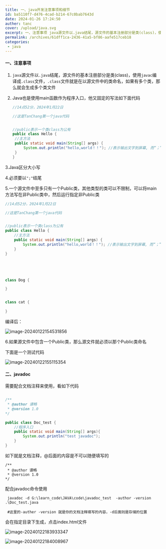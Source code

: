 ```yaml
---
title: 一、java开发注意事项和细节
id: ba5110f7-d476-4cad-b214-67c0bab7643d
date: 2024-01-26 17:24:50
auther: tanc
cover: /upload/java.svg
excerpt: 一、注意事项 java源文件以.java结尾，源文件的基本注册部分是类(class)，使用javac编译成.class文件，.class文件就是在以源文件中的类命名，如果有多个类，那么就会生成多个类文件 Java也是使用main函数作为程序入口，他又固定的写法如下面代码 //14点52分，2024年
permalink: /archives/61dff1ca-2436-41a5-bf86-aafe517ceb18
categories:
 - java
---
```


#### 一、注意事项

1. `java`源文件以`.java`结尾，源文件的基本注册部分是类(class)，使用`javac`编译成`.class`文件，`.class`文件就是在以源文件中的类命名，如果有多个类，那么就会生成多个类文件

2. Java也是使用main函数作为程序入口，他又固定的写法如下面代码

   ```java
   //14点52分，2024年1月22日
   
   //这是TanChang第一个java代码
   
   
   //public表示一个类class为公有
   public class Hello {
   	//主方法
   	public static void main(String[] args) {
   		System.out.println("hello,world！！"); //表示输出文字到屏幕, 而“；”表示语句的结束
   	}
   }
   ```

   

3.Java区分大小写

4.必须要以`";"`结尾

5.一个源文件中至多只有一个Public类，其他类型的类可以不限制，可以将main方法写在非Public类中，然后运行指定非Public类

```java
//14点52分，2024年1月22日

//这是TanChang第一个java代码


//public表示一个类class为公有
public class Hello {
	//主方法
	public static void main(String[] args) {
		System.out.println("hello,world！！"); //表示输出文字到屏幕, 而“；”表示语句的结束
	}
}





class Dog {

}


class cat {
	
}
```

编译后：

![image-20240122154531856](https://java-1305907375.cos.ap-nanjing.myqcloud.com/image-20240122154531856.png)

6.如果源文件中包含一个Public类，那么源文件就必须以那个Public类命名

下面是一个测试代码

![image-20240122155115354](https://java-1305907375.cos.ap-nanjing.myqcloud.com/image-20240122155115354.png)

#### 二、javadoc

需要配合文档注释来使用，看如下代码

```JAVA

/**
 * @author 谭畅
 * @version 1.0
*/

public class Doc_test {
	//程序入口
	public static void main(String[] args){
		System.out.println("test javadoc");
	}
}
```

如下就是文档注释，@后面的内容是不可以随便填写的

```
/**
 * @author 谭畅
 * @version 1.0
*/
```

配合javadoc命令使用

```
 javadoc -d G:\learn_code\JAVA\code\javadoc_test  -author -version .\Doc_test.java
 
 #这里的-auther -version 就是你的文档注释填写的内容，-d后面则是存储的位置
```

会在指定目录下生成，点击index.html文件

![image-20240122183933347](https://java-1305907375.cos.ap-nanjing.myqcloud.com/image-20240122183933347.png)

![image-20240122184008967](https://java-1305907375.cos.ap-nanjing.myqcloud.com/image-20240122184008967.png)
